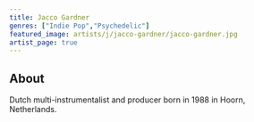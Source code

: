```yaml
---
title: Jacco Gardner
genres: ["Indie Pop","Psychedelic"]
featured_image: artists/j/jacco-gardner/jacco-gardner.jpg
artist_page: true
---
```

## About

Dutch multi-instrumentalist and producer born in 1988 in Hoorn, Netherlands. 


